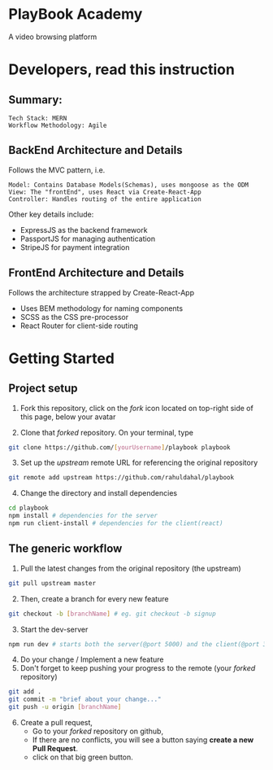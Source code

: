 # PlayBook Academy

A video browsing platform

# Developers, read this instruction

## Summary:

    Tech Stack: MERN
    Workflow Methodology: Agile

## BackEnd Architecture and Details

Follows the MVC pattern, i.e.

    Model: Contains Database Models(Schemas), uses mongoose as the ODM
    View: The "frontEnd", uses React via Create-React-App
    Controller: Handles routing of the entire application

Other key details include:

- ExpressJS as the backend framework
- PassportJS for managing authentication
- StripeJS for payment integration

## FrontEnd Architecture and Details

Follows the architecture strapped by Create-React-App

- Uses BEM methodology for naming components
- SCSS as the CSS pre-processor
- React Router for client-side routing

# Getting Started

## Project setup

1. Fork this repository,
click on the *fork* icon located on top-right side of this page, below your avatar

2. Clone that *forked* repository. On your terminal, type

```bash
git clone https://github.com/[yourUsername]/playbook playbook
```

3. Set up the *upstream* remote URL for referencing the original repository

```bash
git remote add upstream https://github.com/rahuldahal/playbook
```

4. Change the directory and install dependencies

```bash
cd playbook
npm install # dependencies for the server
npm run client-install # dependencies for the client(react)
```

## The generic workflow

1. Pull the latest changes from the original repository (the upstream)

```bash
git pull upstream master
```

2. Then, create a branch for every new feature

```bash
git checkout -b [branchName] # eg. git checkout -b signup
```

3. Start the dev-server

```bash
npm run dev # starts both the server(@port 5000) and the client(@port 3000)
```

4. Do your change / Implement a new feature
5. Don't forget to keep pushing your progress to the remote (your *forked* repository)

```bash
git add .
git commit -m "brief about your change..."
git push -u origin [branchName]
```

6. Create a pull request,
	* Go to your *forked* repository on github,
	* If there are no conflicts, you will see a button saying  **create a new Pull Request**.
	* click on that big green button.

